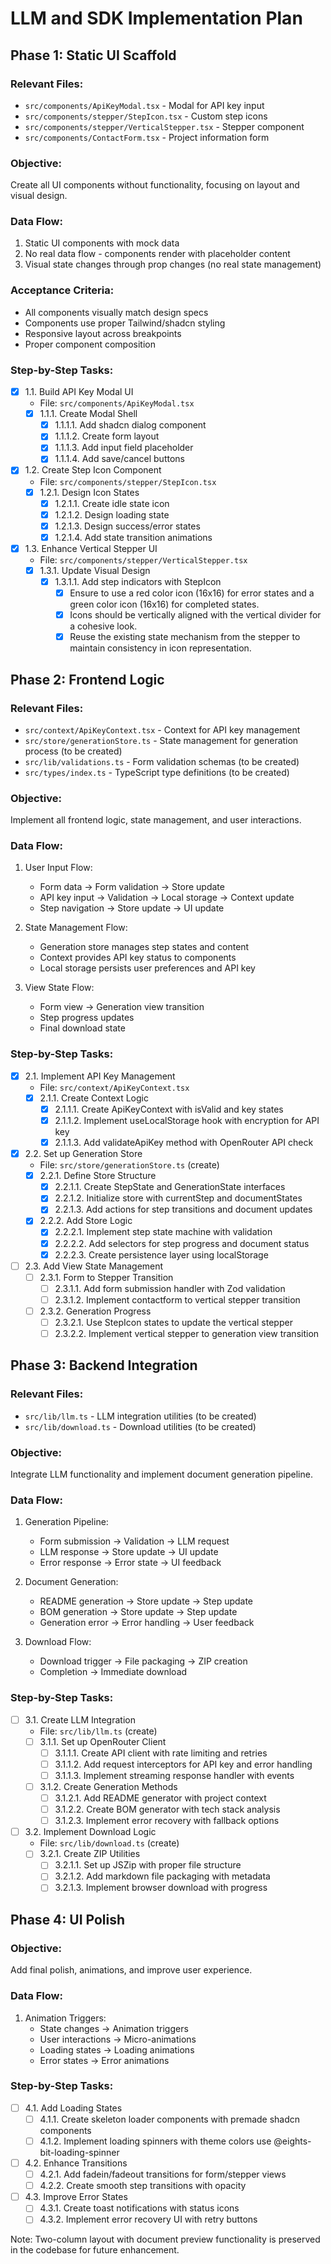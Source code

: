 # LLM and SDK Implementation Plan

## Phase 1: Static UI Scaffold

### Relevant Files:
- `src/components/ApiKeyModal.tsx` - Modal for API key input
- `src/components/stepper/StepIcon.tsx` - Custom step icons
- `src/components/stepper/VerticalStepper.tsx` - Stepper component
- `src/components/ContactForm.tsx` - Project information form

### Objective:
Create all UI components without functionality, focusing on layout and visual design.

### Data Flow:
1. Static UI components with mock data
2. No real data flow - components render with placeholder content
3. Visual state changes through prop changes (no real state management)

### Acceptance Criteria:
- All components visually match design specs
- Components use proper Tailwind/shadcn styling
- Responsive layout across breakpoints
- Proper component composition

### Step-by-Step Tasks:

- [x] 1.1. Build API Key Modal UI
  - File: `src/components/ApiKeyModal.tsx`
  - [x] 1.1.1. Create Modal Shell
    - [x] 1.1.1.1. Add shadcn dialog component
    - [x] 1.1.1.2. Create form layout
    - [x] 1.1.1.3. Add input field placeholder
    - [x] 1.1.1.4. Add save/cancel buttons

- [x] 1.2. Create Step Icon Component
  - File: `src/components/stepper/StepIcon.tsx`
  - [x] 1.2.1. Design Icon States
    - [x] 1.2.1.1. Create idle state icon
    - [x] 1.2.1.2. Design loading state
    - [x] 1.2.1.3. Design success/error states
    - [x] 1.2.1.4. Add state transition animations

- [x] 1.3. Enhance Vertical Stepper UI
  - File: `src/components/stepper/VerticalStepper.tsx`
  - [x] 1.3.1. Update Visual Design
    - [x] 1.3.1.1. Add step indicators with StepIcon
      - [x] Ensure to use a red color icon (16x16) for error states and a green color icon (16x16) for completed states.
      - [x] Icons should be vertically aligned with the vertical divider for a cohesive look.
      - [x] Reuse the existing state mechanism from the stepper to maintain consistency in icon representation.

## Phase 2: Frontend Logic

### Relevant Files:
- `src/context/ApiKeyContext.tsx` - Context for API key management
- `src/store/generationStore.ts` - State management for generation process (to be created)
- `src/lib/validations.ts` - Form validation schemas (to be created)
- `src/types/index.ts` - TypeScript type definitions (to be created)

### Objective:
Implement all frontend logic, state management, and user interactions.

### Data Flow:
1. User Input Flow:
   - Form data → Form validation → Store update
   - API key input → Validation → Local storage → Context update
   - Step navigation → Store update → UI update

2. State Management Flow:
   - Generation store manages step states and content
   - Context provides API key status to components
   - Local storage persists user preferences and API key

3. View State Flow:
   - Form view → Generation view transition
   - Step progress updates
   - Final download state

### Step-by-Step Tasks:

- [x] 2.1. Implement API Key Management
  - File: `src/context/ApiKeyContext.tsx`
  - [x] 2.1.1. Create Context Logic
    - [x] 2.1.1.1. Create ApiKeyContext with isValid and key states
    - [x] 2.1.1.2. Implement useLocalStorage hook with encryption for API key
    - [x] 2.1.1.3. Add validateApiKey method with OpenRouter API check

- [x] 2.2. Set up Generation Store
  - File: `src/store/generationStore.ts` (create)
  - [x] 2.2.1. Define Store Structure
    - [x] 2.2.1.1. Create StepState and GenerationState interfaces
    - [x] 2.2.1.2. Initialize store with currentStep and documentStates
    - [x] 2.2.1.3. Add actions for step transitions and document updates
  - [x] 2.2.2. Add Store Logic
    - [x] 2.2.2.1. Implement step state machine with validation
    - [x] 2.2.2.2. Add selectors for step progress and document status
    - [x] 2.2.2.3. Create persistence layer using localStorage

- [ ] 2.3. Add View State Management
  - [ ] 2.3.1. Form to Stepper Transition
    - [ ] 2.3.1.1. Add form submission handler with Zod validation
    - [ ] 2.3.1.2. Implement contactform to vertical stepper transition
  - [ ] 2.3.2. Generation Progress
    - [ ] 2.3.2.1. Use StepIcon states to update the vertical stepper
    - [ ] 2.3.2.2. Implement vertical stepper to generation view transition

## Phase 3: Backend Integration

### Relevant Files:
- `src/lib/llm.ts` - LLM integration utilities (to be created)
- `src/lib/download.ts` - Download utilities (to be created)

### Objective:
Integrate LLM functionality and implement document generation pipeline.

### Data Flow:
1. Generation Pipeline:
   - Form submission → Validation → LLM request
   - LLM response → Store update → UI update
   - Error response → Error state → UI feedback

2. Document Generation:
   - README generation → Store update → Step update
   - BOM generation → Store update → Step update
   - Generation error → Error handling → User feedback

3. Download Flow:
   - Download trigger → File packaging → ZIP creation
   - Completion → Immediate download

### Step-by-Step Tasks:

- [ ] 3.1. Create LLM Integration
  - File: `src/lib/llm.ts` (create)
  - [ ] 3.1.1. Set up OpenRouter Client
    - [ ] 3.1.1.1. Create API client with rate limiting and retries
    - [ ] 3.1.1.2. Add request interceptors for API key and error handling
    - [ ] 3.1.1.3. Implement streaming response handler with events
  - [ ] 3.1.2. Create Generation Methods
    - [ ] 3.1.2.1. Add README generator with project context
    - [ ] 3.1.2.2. Create BOM generator with tech stack analysis
    - [ ] 3.1.2.3. Implement error recovery with fallback options

- [ ] 3.2. Implement Download Logic
  - File: `src/lib/download.ts` (create)
  - [ ] 3.2.1. Create ZIP Utilities
    - [ ] 3.2.1.1. Set up JSZip with proper file structure
    - [ ] 3.2.1.2. Add markdown file packaging with metadata
    - [ ] 3.2.1.3. Implement browser download with progress

## Phase 4: UI Polish

### Objective:
Add final polish, animations, and improve user experience.

### Data Flow:
1. Animation Triggers:
   - State changes → Animation triggers
   - User interactions → Micro-animations
   - Loading states → Loading animations
   - Error states → Error animations

### Step-by-Step Tasks:

- [ ] 4.1. Add Loading States
  - [ ] 4.1.1. Create skeleton loader components with premade shadcn components
  - [ ] 4.1.2. Implement loading spinners with theme colors use @eights-bit-loading-spinner

- [ ] 4.2. Enhance Transitions
  - [ ] 4.2.1. Add fadein/fadeout transitions for form/stepper views
  - [ ] 4.2.2. Create smooth step transitions with opacity

- [ ] 4.3. Improve Error States
  - [ ] 4.3.1. Create toast notifications with status icons
  - [ ] 4.3.2. Implement error recovery UI with retry buttons

Note: Two-column layout with document preview functionality is preserved in the codebase for future enhancement. 